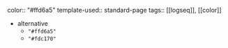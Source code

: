 color:: "#ffd6a5"
template-used:: standard-page
tags:: [[logseq]], [[color]]

- alternative
	- `"#ffd6a5"`
	- `"#fdc170"`